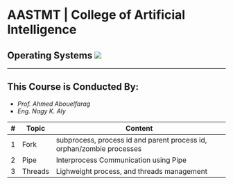 # AASTMT | College of Artificial Intelligence
## Operating Systems ![](https://img.shields.io/badge/Semester-Fall--2024-blue)
---
## This Course is Conducted By:
- _Prof. Ahmed Abouelfarag_
- _Eng. Nagy K. Aly_

| # | Topic | Content |
| ------ | ------ | ------ |
| 1 | Fork | subprocess, process id and parent process id, orphan/zombie processes  |
| 2 | Pipe | Interprocess Communication using Pipe |
| 3 | Threads | Lighweight process, and threads management |